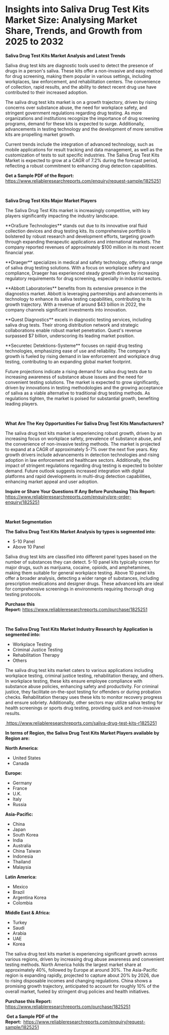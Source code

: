 <p><h1>Insights into Saliva Drug Test Kits Market Size: Analysing Market Share, Trends, and Growth from 2025 to 2032</h1></p><p><strong>Saliva Drug Test Kits Market Analysis and Latest Trends</strong></p>
<p><p>Saliva drug test kits are diagnostic tools used to detect the presence of drugs in a person's saliva. These kits offer a non-invasive and easy method for drug screening, making them popular in various settings, including workplaces, law enforcement, and rehabilitation centers. The convenience of collection, rapid results, and the ability to detect recent drug use have contributed to their increased adoption.</p><p>The saliva drug test kits market is on a growth trajectory, driven by rising concerns over substance abuse, the need for workplace safety, and stringent government regulations regarding drug testing. As more organizations and institutions recognize the importance of drug screening programs, demand for these kits is expected to surge. Additionally, advancements in testing technology and the development of more sensitive kits are propelling market growth.</p><p>Current trends include the integration of advanced technology, such as mobile applications for result tracking and data management, as well as the customization of tests to suit specific industries. The Saliva Drug Test Kits Market is expected to grow at a CAGR of 7.2% during the forecast period, reflecting a robust commitment to enhancing drug detection capabilities.</p></p>
<p><strong>Get a Sample PDF of the Report:&nbsp;</strong> <a href="https://www.reliableresearchreports.com/enquiry/request-sample/1825251?utm_campaign=3003&utm_medium=2&utm_source=Github&utm_content=ia&utm_term=13042025&utm_id=saliva-drug-test-kits">https://www.reliableresearchreports.com/enquiry/request-sample/1825251</a></p>
<p>&nbsp;</p>
<p><strong>Saliva Drug Test Kits Major Market Players</strong></p>
<p><p>The Saliva Drug Test Kits market is increasingly competitive, with key players significantly impacting the industry landscape. </p><p>**OraSure Technologies** stands out due to its innovative oral fluid collection devices and drug testing kits. Its comprehensive portfolio is bolstered by robust research and development efforts, targeting growth through expanding therapeutic applications and international markets. The company reported revenues of approximately $100 million in its most recent financial year.</p><p>**Draeger** specializes in medical and safety technology, offering a range of saliva drug testing solutions. With a focus on workplace safety and compliance, Draeger has experienced steady growth driven by increasing regulatory requirements for drug screening, especially in industrial sectors.</p><p>**Abbott Laboratories** benefits from its extensive presence in the diagnostics market. Abbott is leveraging partnerships and advancements in technology to enhance its saliva testing capabilities, contributing to its growth trajectory. With a revenue of around $43 billion in 2022, the company channels significant investments into innovation.</p><p>**Quest Diagnostics** excels in diagnostic testing services, including saliva drug tests. Their strong distribution network and strategic collaborations enable robust market penetration. Quest's revenue surpassed $7 billion, underscoring its leading market position.</p><p>**Securetec Detektions-Systeme** focuses on rapid drug testing technologies, emphasizing ease of use and reliability. The company's growth is fueled by rising demand in law enforcement and workplace drug testing, contributing to an expanding global market footprint.</p><p>Future projections indicate a rising demand for saliva drug tests due to increasing awareness of substance abuse issues and the need for convenient testing solutions. The market is expected to grow significantly, driven by innovations in testing methodologies and the growing acceptance of saliva as a viable alternative to traditional drug testing methods. As regulations tighten, the market is poised for substantial growth, benefiting leading players.</p></p>
<p>&nbsp;</p>
<p><strong>What Are The Key Opportunities For Saliva Drug Test Kits Manufacturers?</strong></p>
<p><p>The saliva drug test kits market is experiencing robust growth, driven by an increasing focus on workplace safety, prevalence of substance abuse, and the convenience of non-invasive testing methods. The market is projected to expand at a CAGR of approximately 5-7% over the next five years. Key growth drivers include advancements in detection technologies and rising adoption in law enforcement and healthcare sectors. Additionally, the impact of stringent regulations regarding drug testing is expected to bolster demand. Future outlook suggests increased integration with digital platforms and rapid developments in multi-drug detection capabilities, enhancing market appeal and user adoption.</p></p>
<p><strong>Inquire or Share Your Questions If Any Before Purchasing This Report:</strong> <a href="https://www.reliableresearchreports.com/enquiry/pre-order-enquiry/1825251?utm_campaign=3003&utm_medium=2&utm_source=Github&utm_content=ia&utm_term=13042025&utm_id=saliva-drug-test-kits">https://www.reliableresearchreports.com/enquiry/pre-order-enquiry/1825251</a></p>
<p>&nbsp;</p>
<p><strong>Market Segmentation</strong></p>
<p><strong>The Saliva Drug Test Kits Market Analysis by types is segmented into:</strong></p>
<p><ul><li>5-10 Panel</li><li>Above 10 Panel</li></ul></p>
<p><p>Saliva drug test kits are classified into different panel types based on the number of substances they can detect. 5-10 panel kits typically screen for major drugs, such as marijuana, cocaine, opioids, and amphetamines, making them suitable for general workplace testing. Above 10 panel kits offer a broader analysis, detecting a wider range of substances, including prescription medications and designer drugs. These advanced kits are ideal for comprehensive screenings in environments requiring thorough drug testing protocols.</p></p>
<p><strong>Purchase this Report:&nbsp;</strong><a href="https://www.reliableresearchreports.com/purchase/1825251?utm_campaign=3003&utm_medium=2&utm_source=Github&utm_content=ia&utm_term=13042025&utm_id=saliva-drug-test-kits">https://www.reliableresearchreports.com/purchase/1825251</a></p>
<p>&nbsp;</p>
<p><strong>The Saliva Drug Test Kits Market Industry Research by Application is segmented into:</strong></p>
<p><ul><li>Workplace Testing</li><li>Criminal Justice Testing</li><li>Rehabilitation Therapy</li><li>Others</li></ul></p>
<p><p>The saliva drug test kits market caters to various applications including workplace testing, criminal justice testing, rehabilitation therapy, and others. In workplace testing, these kits ensure employee compliance with substance abuse policies, enhancing safety and productivity. For criminal justice, they facilitate on-the-spot testing for offenders or during probation checks. Rehabilitation therapy uses these kits to monitor recovery progress and ensure sobriety. Additionally, other sectors may utilize saliva testing for health screenings or sports drug testing, providing quick and non-invasive results.</p></p>
<p><a href="https://www.reliableresearchreports.com/saliva-drug-test-kits-r1825251?utm_campaign=3003&utm_medium=2&utm_source=Github&utm_content=ia&utm_term=13042025&utm_id=saliva-drug-test-kits">&nbsp;https://www.reliableresearchreports.com/saliva-drug-test-kits-r1825251</a></p>
<p><strong>In terms of Region, the Saliva Drug Test Kits Market Players available by Region are:</strong></p>
<p>
    <p> <strong> North America: </strong>
        <ul>
            <li>United States</li>
            <li>Canada</li>
        </ul>
        </p> 
    <p> <strong> Europe: </strong>
        <ul>
            <li>Germany</li>
            <li>France</li>
            <li>U.K.</li>
            <li>Italy</li>
            <li>Russia</li>
        </ul>
        </p> 
    <p> <strong> Asia-Pacific: </strong>
        <ul>
            <li>China</li>
            <li>Japan</li>
            <li>South Korea</li>
            <li>India</li>
            <li>Australia</li>
            <li>China Taiwan</li>
            <li>Indonesia</li>
            <li>Thailand</li>
            <li>Malaysia</li>
        </ul>
        </p> 
    <p> <strong> Latin America: </strong>
        <ul>
            <li>Mexico</li>
            <li>Brazil</li>
            <li>Argentina Korea</li>
            <li>Colombia</li>
        </ul>
        </p> 
    <p> <strong> Middle East & Africa: </strong>
        <ul>
            <li>Turkey</li>
            <li>Saudi</li>
            <li>Arabia</li>
            <li>UAE</li>
            <li>Korea</li>
        </ul>
    </p>
    </p>
<p><p>The saliva drug test kits market is experiencing significant growth across various regions, driven by increasing drug abuse awareness and convenient testing methods. North America holds the largest market share at approximately 40%, followed by Europe at around 30%. The Asia-Pacific region is expanding rapidly, projected to capture about 20% by 2026, due to rising disposable incomes and changing regulations. China shows a promising growth trajectory, anticipated to account for roughly 10% of the overall market, fueled by stringent drug policies and health initiatives.</p></p>
<p><strong>Purchase this Report: </strong><a href="https://www.reliableresearchreports.com/purchase/1825251?utm_campaign=3003&utm_medium=2&utm_source=Github&utm_content=ia&utm_term=13042025&utm_id=saliva-drug-test-kits">https://www.reliableresearchreports.com/purchase/1825251</a></p>
<p>&nbsp;<strong>Get a Sample PDF of the Report:&nbsp;&nbsp;</strong><a href="https://www.reliableresearchreports.com/enquiry/request-sample/1825251?utm_campaign=3003&utm_medium=2&utm_source=Github&utm_content=ia&utm_term=13042025&utm_id=saliva-drug-test-kits">https://www.reliableresearchreports.com/enquiry/request-sample/1825251</a></p>
<p><strong></strong></p>
<p><p></p><p></p><p></p></p>